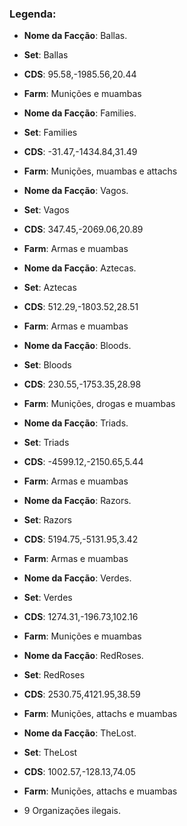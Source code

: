 ### Legenda:
- **Nome da Facção**: Ballas.
- **Set**: Ballas
- **CDS**: 95.58,-1985.56,20.44
- **Farm**: Munições e muambas

- **Nome da Facção**: Families.
- **Set**: Families
- **CDS**: -31.47,-1434.84,31.49
- **Farm**: Munições, muambas e attachs

- **Nome da Facção**: Vagos.
- **Set**: Vagos
- **CDS**: 347.45,-2069.06,20.89
- **Farm**: Armas e muambas

- **Nome da Facção**: Aztecas.
- **Set**: Aztecas
- **CDS**: 512.29,-1803.52,28.51
- **Farm**: Armas e muambas

- **Nome da Facção**: Bloods.
- **Set**: Bloods
- **CDS**: 230.55,-1753.35,28.98
- **Farm**: Munições, drogas e muambas

- **Nome da Facção**: Triads.
- **Set**: Triads
- **CDS**: -4599.12,-2150.65,5.44
- **Farm**: Armas e muambas

- **Nome da Facção**: Razors.
- **Set**: Razors
- **CDS**: 5194.75,-5131.95,3.42
- **Farm**: Armas e muambas

- **Nome da Facção**: Verdes.
- **Set**: Verdes
- **CDS**: 1274.31,-196.73,102.16
- **Farm**: Munições e muambas

- **Nome da Facção**: RedRoses.
- **Set**: RedRoses
- **CDS**: 2530.75,4121.95,38.59
- **Farm**: Munições, attachs e muambas

- **Nome da Facção**: TheLost.
- **Set**: TheLost
- **CDS**: 1002.57,-128.13,74.05
- **Farm**: Munições, attachs e muambas

* 9 Organizações ilegais.